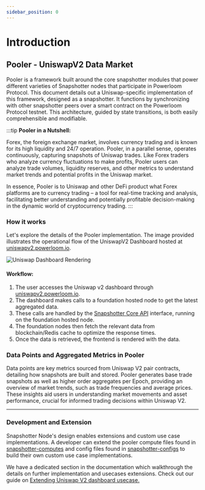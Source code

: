 ```yaml
---
sidebar_position: 0
---
```


# Introduction

## Pooler - UniswapV2 Data Market

Pooler is a framework built around the core snapshotter modules that power different varieties of Snapshotter nodes that participate in Powerloom Protocol. This document details out a Uniswap-specific implementation of this framework, designed as a snapshotter. It functions by synchronizing with other snapshotter peers over a smart contract on the Powerloom Protocol testnet. This architecture, guided by state transitions, is both easily comprehensible and modifiable.

:::tip
**Pooler in a Nutshell:**

Forex, the foreign exchange market, involves currency trading and is known for its high liquidity and 24/7 operation. Pooler, in a parallel sense, operates continuously, capturing snapshots of Uniswap trades. Like Forex traders who analyze currency fluctuations to make profits, Pooler users can analyze trade volumes, liquidity reserves, and other metrics to understand market trends and potential profits in the Uniswap market.

In essence, Pooler is to Uniswap and other DeFi product what Forex platforms are to currency trading – a tool for real-time tracking and analysis, facilitating better understanding and potentially profitable decision-making in the dynamic world of cryptocurrency trading.
:::


### How it works
Let's explore the details of the Pooler implementation. The image provided illustrates the operational flow of the UniswapV2 Dashboard hosted at [uniswapv2.powerloom.io](https://uniswapv2.powerloom.io).

![Uniswap Dashboard Rendering](/images/dashboard-rendering.png)


#### Workflow: 
1. The user accesses the Uniswap v2 dashboard through [uniswapv2.powerloom.io](https://uniswapv2.powerloom.io).
2. The dashboard makes calls to a foundation hosted node to get the latest aggregated data.
3. These calls are handled by the [Snapshotter Core API](/docs/category/snapshotter-core-api) interface, running on the foundation hosted node.
4. The foundation nodes then fetch the relevant data from blockchain/Redis cache to optimize the response times.
5. Once the data is retrieved, the frontend is rendered with the data.


### Data Points and Aggregated Metrics in Pooler

Data points are key metrics sourced from Uniswap V2 pair contracts, detailing how snapshots are built and stored. Pooler generates base trade snapshots as well as higher order aggregates per Epoch, providing an overview of market trends, such as trade frequencies and average prices. These insights aid users in understanding market movements and asset performance, crucial for informed trading decisions within Uniswap V2.

---

### Development and Extension

Snapshotter Node's design enables extensions and custom use case implementations. A developer can extend the pooler compute files found in [snapshotter-computes](https://github.com/PowerLoom/snapshotter-computes/tree/eth_uniswapv2) and config files found in [snapshotter-configs](https://github.com/PowerLoom/snapshotter-configs/tree/eth_uniswapv2) to build their own custom use case implementations.

We have a dedicated section in the documentation which walkthrough the details on further implementation and usecases extensions.
Check out our guide on [Extending Uniswap V2 dashboard usecase.](/docs/build-with-powerloom/use-cases/building-new-usecase/extending-uniswapv2-dashboard)
